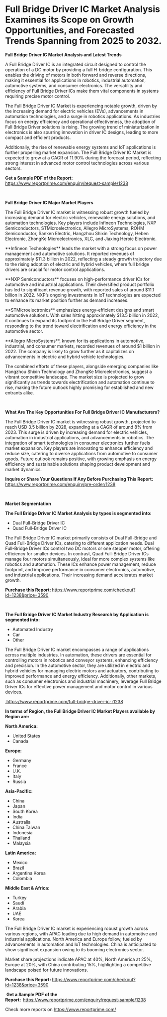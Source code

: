 <p><h1>Full Bridge Driver IC Market Analysis Examines its Scope on Growth Opportunities, and Forecasted Trends Spanning from 2025 to 2032.</h1></p><p><strong>Full Bridge Driver IC Market Analysis and Latest Trends</strong></p>
<p><p>A Full Bridge Driver IC is an integrated circuit designed to control the operation of a DC motor by providing a full H-bridge configuration. This enables the driving of motors in both forward and reverse directions, making it essential for applications in robotics, industrial automation, automotive systems, and consumer electronics. The versatility and efficiency of Full Bridge Driver ICs make them vital components in systems requiring precise motor control.</p><p>The Full Bridge Driver IC Market is experiencing notable growth, driven by the increasing demand for electric vehicles (EVs), advancements in automation technologies, and a surge in robotics applications. As industries focus on energy efficiency and operational effectiveness, the adoption of Full Bridge Driver solutions is rising. The growing trend of miniaturization in electronics is also spurring innovation in driver IC designs, leading to more compact and efficient products.</p><p>Additionally, the rise of renewable energy systems and IoT applications is further propelling market expansion. The Full Bridge Driver IC Market is expected to grow at a CAGR of 11.90% during the forecast period, reflecting strong interest in advanced motor control technologies across various sectors.</p></p>
<p><strong>Get a Sample PDF of the Report:&nbsp;</strong> <a href="https://www.reportprime.com/enquiry/request-sample/1238?utm_campaign=2750&utm_medium=2&utm_source=Github&utm_content=ia&utm_term=18032025&utm_id=full-bridge-driver-ic">https://www.reportprime.com/enquiry/request-sample/1238</a></p>
<p>&nbsp;</p>
<p><strong>Full Bridge Driver IC Major Market Players</strong></p>
<p><p>The Full Bridge Driver IC market is witnessing robust growth fueled by increasing demand for electric vehicles, renewable energy solutions, and automation technologies. Key players include Infineon Technologies, NXP Semiconductors, STMicroelectronics, Allegro MicroSystems, ROHM Semiconductor, Sanken Electric, Hangzhou Shixin Technology, Heben Electronic, ZhongKe Microelectronics, XLC, and Jiaxing Heroic Electronic.</p><p>**Infineon Technologies** leads the market with a strong focus on power management and automotive solutions. It reported revenues of approximately $11.3 billion in 2022, reflecting a steady growth trajectory due to the rising adoption of electric and hybrid vehicles, where full bridge drivers are crucial for motor control applications.</p><p>**NXP Semiconductors** focuses on high-performance driver ICs for automotive and industrial applications. Their diversified product portfolio has led to significant revenue growth, with reported sales of around $11.1 billion in 2022. NXP’s ongoing investments in IoT technologies are expected to enhance its market position further as demand increases.</p><p>**STMicroelectronics** emphasizes energy-efficient designs and smart automotive solutions. With sales hitting approximately $13.5 billion in 2022, it continues to expand its footprint in the Full Bridge Driver segment, responding to the trend toward electrification and energy efficiency in the automotive sector.</p><p>**Allegro MicroSystems**, known for its applications in automotive, industrial, and consumer markets, recorded revenues of around $1 billion in 2022. The company is likely to grow further as it capitalizes on advancements in electric and hybrid vehicle technologies.</p><p>The combined efforts of these players, alongside emerging companies like Hangzhou Shixin Technology and ZhongKe Microelectronics, suggest a vibrant competitive landscape. The market size is projected to grow significantly as trends towards electrification and automation continue to rise, making the future outlook highly promising for established and new entrants alike.</p></p>
<p>&nbsp;</p>
<p><strong>What Are The Key Opportunities For Full Bridge Driver IC Manufacturers?</strong></p>
<p><p>The Full Bridge Driver IC market is witnessing robust growth, projected to reach USD 3.5 billion by 2028, expanding at a CAGR of around 8% from 2023. This surge is driven by increasing demand for electric vehicles, automation in industrial applications, and advancements in robotics. The integration of smart technologies in consumer electronics further fuels market expansion. Key players are innovating to enhance efficiency and reduce size, catering to diverse applications from automotive to consumer goods. Future outlook remains positive, with growing emphasis on energy efficiency and sustainable solutions shaping product development and market dynamics.</p></p>
<p><strong>Inquire or Share Your Questions If Any Before Purchasing This Report:</strong> <a href="https://www.reportprime.com/enquiry/pre-order/1238?utm_campaign=2750&utm_medium=2&utm_source=Github&utm_content=ia&utm_term=18032025&utm_id=full-bridge-driver-ic">https://www.reportprime.com/enquiry/pre-order/1238</a></p>
<p>&nbsp;</p>
<p><strong>Market Segmentation</strong></p>
<p><strong>The Full Bridge Driver IC Market Analysis by types is segmented into:</strong></p>
<p><ul><li>Dual Full-Bridge Driver IC</li><li>Quad Full-Bridge Driver IC</li></ul></p>
<p><p>The Full Bridge Driver IC market primarily consists of Dual Full-Bridge and Quad Full-Bridge Driver ICs, catering to different application needs. Dual Full-Bridge Driver ICs control two DC motors or one stepper motor, offering efficiency for smaller devices. In contrast, Quad Full-Bridge Driver ICs manage four motors simultaneously, ideal for more complex systems like robotics and automation. These ICs enhance power management, reduce footprint, and improve performance in consumer electronics, automotive, and industrial applications. Their increasing demand accelerates market growth.</p></p>
<p><strong>Purchase this Report:&nbsp;</strong><a href="https://www.reportprime.com/checkout?id=1238&price=3590&utm_campaign=2750&utm_medium=2&utm_source=Github&utm_content=ia&utm_term=18032025&utm_id=full-bridge-driver-ic">https://www.reportprime.com/checkout?id=1238&price=3590</a></p>
<p>&nbsp;</p>
<p><strong>The Full Bridge Driver IC Market Industry Research by Application is segmented into:</strong></p>
<p><ul><li>Automated Industry</li><li>Car</li><li>Other</li></ul></p>
<p><p>The Full Bridge Driver IC market encompasses a range of applications across multiple industries. In automation, these drivers are essential for controlling motors in robotics and conveyor systems, enhancing efficiency and precision. In the automotive sector, they are utilized in electric and hybrid vehicles for managing electric motors and actuators, contributing to improved performance and energy efficiency. Additionally, other markets, such as consumer electronics and industrial machinery, leverage Full Bridge Driver ICs for effective power management and motor control in various devices.</p></p>
<p><a href="https://www.reportprime.com/full-bridge-driver-ic-r1238?utm_campaign=2750&utm_medium=2&utm_source=Github&utm_content=ia&utm_term=18032025&utm_id=full-bridge-driver-ic">&nbsp;https://www.reportprime.com/full-bridge-driver-ic-r1238</a></p>
<p><strong>In terms of Region, the Full Bridge Driver IC Market Players available by Region are:</strong></p>
<p>
    <p> <strong> North America: </strong>
        <ul>
            <li>United States</li>
            <li>Canada</li>
        </ul>
        </p> 
    <p> <strong> Europe: </strong>
        <ul>
            <li>Germany</li>
            <li>France</li>
            <li>U.K.</li>
            <li>Italy</li>
            <li>Russia</li>
        </ul>
        </p> 
    <p> <strong> Asia-Pacific: </strong>
        <ul>
            <li>China</li>
            <li>Japan</li>
            <li>South Korea</li>
            <li>India</li>
            <li>Australia</li>
            <li>China Taiwan</li>
            <li>Indonesia</li>
            <li>Thailand</li>
            <li>Malaysia</li>
        </ul>
        </p> 
    <p> <strong> Latin America: </strong>
        <ul>
            <li>Mexico</li>
            <li>Brazil</li>
            <li>Argentina Korea</li>
            <li>Colombia</li>
        </ul>
        </p> 
    <p> <strong> Middle East & Africa: </strong>
        <ul>
            <li>Turkey</li>
            <li>Saudi</li>
            <li>Arabia</li>
            <li>UAE</li>
            <li>Korea</li>
        </ul>
    </p>
    </p>
<p><p>The Full Bridge Driver IC market is experiencing robust growth across various regions, with APAC leading due to high demand in automotive and industrial applications. North America and Europe follow, fueled by advancements in automation and IoT technologies. China is anticipated to show significant expansion owing to its booming electronics sector. </p><p>Market share projections indicate APAC at 40%, North America at 25%, Europe at 20%, with China contributing 15%, highlighting a competitive landscape poised for future innovations.</p></p>
<p><strong>Purchase this Report: </strong><a href="https://www.reportprime.com/checkout?id=1238&price=3590&utm_campaign=2750&utm_medium=2&utm_source=Github&utm_content=ia&utm_term=18032025&utm_id=full-bridge-driver-ic">https://www.reportprime.com/checkout?id=1238&price=3590</a></p>
<p>&nbsp;<strong>Get a Sample PDF of the Report:&nbsp;&nbsp;</strong><a href="https://www.reportprime.com/enquiry/request-sample/1238?utm_campaign=2750&utm_medium=2&utm_source=Github&utm_content=ia&utm_term=18032025&utm_id=full-bridge-driver-ic">https://www.reportprime.com/enquiry/request-sample/1238</a></p>
<p><strong></strong></p>
<p>Check more reports on <a href="https://www.reportprime.com/?utm_campaign=2750&utm_medium=2&utm_source=Github&utm_content=ia&utm_term=18032025&utm_id=full-bridge-driver-ic">https://www.reportprime.com/</a></p>